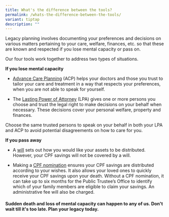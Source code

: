 ```yaml
---
title: What's the difference between the tools?
permalink: /whats-the-difference-between-the-tools/
variant: tiptap
description: ""
---
```

<p>Legacy planning involves documenting your preferences and decisions on
various matters pertaining to your care, welfare, finances, etc. so that
these are known and respected if you lose mental capacity or pass on.</p>
<p>Our four tools work together to address two types of situations.</p>
<p><strong>If you lose mental capacity</strong>
</p>
<ul data-tight="true" class="tight">
<li>
<p><a href="https://mylegacy.life.gov.sg/find-a-service/acp/" rel="noopener nofollow" target="_blank">Advance Care Planning</a> (ACP)
helps your doctors and those you trust to tailor your care and treatment
in a way that respects your preferences, when you are not able to speak
for yourself.</p>
</li>
<li>
<p>The <a href="https://mylegacy.life.gov.sg/find-a-service/lpa/" rel="noopener nofollow" target="_blank">Lasting Power of Attorney</a> (LPA)
gives one or more persons you choose and trust the legal right to make
decisions on your behalf when necessary. These decisions cover your personal
welfare, property and finances.</p>
</li>
</ul>
<p>Choose the same trusted persons to speak on your behalf in both your LPA
and ACP to avoid potential disagreements on how to care for you.</p>
<p><strong>If you pass away</strong>
</p>
<ul data-tight="true" class="tight">
<li>
<p>A <a href="https://mylegacy.life.gov.sg/end-of-life-planning/write-a-will/" rel="noopener nofollow" target="_blank">will</a> sets
out how you would like your assets to be distributed. However, your CPF
savings will not be covered by a will.</p>
</li>
<li>
<p>Making a <a href="https://www.cpf.gov.sg/member/account-services/providing-for-your-loved-ones/making-a-cpf-nomination" rel="noopener nofollow" target="_blank">CPF nomination</a> ensures
your CPF savings are distributed according to your wishes. It also allows
your loved ones to quickly receive your CPF savings upon your death. Without
a CPF nomination, it can take up to six months for the Public Trustee’s
Office to identify which of your family members are eligible to claim your
savings. An administrative fee will also be charged.</p>
</li>
</ul>
<h4>Sudden death and loss of mental capacity can happen to any of us. Don't wait till it's too late. Plan your legacy today.</h4>
<p></p>